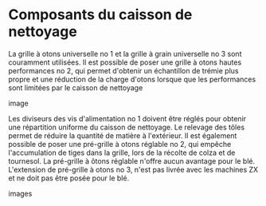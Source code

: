 # Composants du caisson de nettoyage

La grille à otons universelle no 1 et la grille à grain universelle no 3 sont couramment utilisées. Il est possible de poser une grille à otons hautes performances no 2, qui permet d'obtenir un échantillon de trémie plus propre et une réduction de la charge d'otons lorsque que les performances sont limitées par le caisson de nettoyage

image 

Les diviseurs des vis d'alimentation no 1 doivent être réglés pour obtenir une répartition uniforme du caisson de nettoyage. Le relevage des tôles permet de réduire la quantité de matière à l'extérieur. Il est également possible de poser une pré-grille à otons réglable no 2, qui empêche l'accumulation de tiges dans la grille, lors de la récolte de colza et de tournesol. La pré-grille à ôtons réglable n'offre aucun avantage pour le blé. L'extension de pré-grille à otons no 3, n'est pas livrée avec les machines ZX et ne doit pas être posée pour le blé.

images

